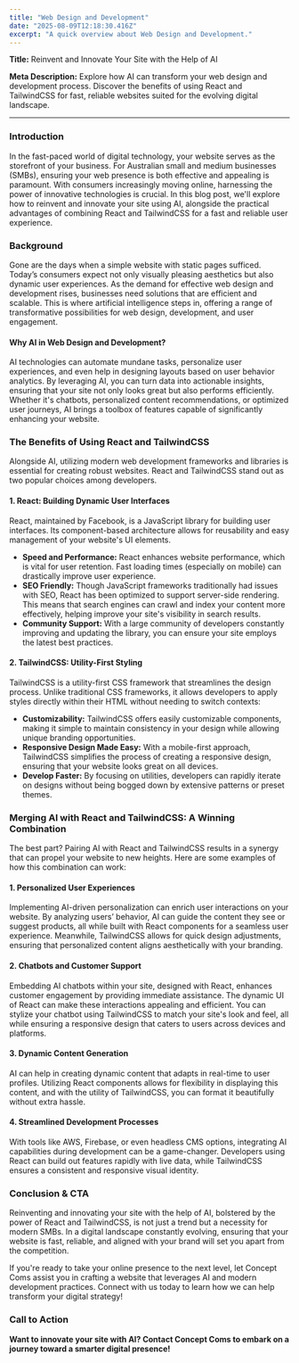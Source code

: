 ```yaml
---
title: "Web Design and Development"
date: "2025-08-09T12:18:30.416Z"
excerpt: "A quick overview about Web Design and Development."
---
```

**Title:** Reinvent and Innovate Your Site with the Help of AI

**Meta Description:** Explore how AI can transform your web design and development process. Discover the benefits of using React and TailwindCSS for fast, reliable websites suited for the evolving digital landscape.

---

### Introduction

In the fast-paced world of digital technology, your website serves as the storefront of your business. For Australian small and medium businesses (SMBs), ensuring your web presence is both effective and appealing is paramount. With consumers increasingly moving online, harnessing the power of innovative technologies is crucial. In this blog post, we'll explore how to reinvent and innovate your site using AI, alongside the practical advantages of combining React and TailwindCSS for a fast and reliable user experience.

### Background

Gone are the days when a simple website with static pages sufficed. Today’s consumers expect not only visually pleasing aesthetics but also dynamic user experiences. As the demand for effective web design and development rises, businesses need solutions that are efficient and scalable. This is where artificial intelligence steps in, offering a range of transformative possibilities for web design, development, and user engagement.

#### Why AI in Web Design and Development?

AI technologies can automate mundane tasks, personalize user experiences, and even help in designing layouts based on user behavior analytics. By leveraging AI, you can turn data into actionable insights, ensuring that your site not only looks great but also performs efficiently. Whether it's chatbots, personalized content recommendations, or optimized user journeys, AI brings a toolbox of features capable of significantly enhancing your website.

### The Benefits of Using React and TailwindCSS

Alongside AI, utilizing modern web development frameworks and libraries is essential for creating robust websites. React and TailwindCSS stand out as two popular choices among developers.

#### 1. React: Building Dynamic User Interfaces

React, maintained by Facebook, is a JavaScript library for building user interfaces. Its component-based architecture allows for reusability and easy management of your website's UI elements. 

- **Speed and Performance:** React enhances website performance, which is vital for user retention. Fast loading times (especially on mobile) can drastically improve user experience.
- **SEO Friendly:** Though JavaScript frameworks traditionally had issues with SEO, React has been optimized to support server-side rendering. This means that search engines can crawl and index your content more effectively, helping improve your site's visibility in search results.
- **Community Support:** With a large community of developers constantly improving and updating the library, you can ensure your site employs the latest best practices.

#### 2. TailwindCSS: Utility-First Styling

TailwindCSS is a utility-first CSS framework that streamlines the design process. Unlike traditional CSS frameworks, it allows developers to apply styles directly within their HTML without needing to switch contexts:

- **Customizability:** TailwindCSS offers easily customizable components, making it simple to maintain consistency in your design while allowing unique branding opportunities.
- **Responsive Design Made Easy:** With a mobile-first approach, TailwindCSS simplifies the process of creating a responsive design, ensuring that your website looks great on all devices.
- **Develop Faster:** By focusing on utilities, developers can rapidly iterate on designs without being bogged down by extensive patterns or preset themes.

### Merging AI with React and TailwindCSS: A Winning Combination

The best part? Pairing AI with React and TailwindCSS results in a synergy that can propel your website to new heights. Here are some examples of how this combination can work:

#### 1. Personalized User Experiences

Implementing AI-driven personalization can enrich user interactions on your website. By analyzing users’ behavior, AI can guide the content they see or suggest products, all while built with React components for a seamless user experience. Meanwhile, TailwindCSS allows for quick design adjustments, ensuring that personalized content aligns aesthetically with your branding.

#### 2. Chatbots and Customer Support

Embedding AI chatbots within your site, designed with React, enhances customer engagement by providing immediate assistance. The dynamic UI of React can make these interactions appealing and efficient. You can stylize your chatbot using TailwindCSS to match your site's look and feel, all while ensuring a responsive design that caters to users across devices and platforms.

#### 3. Dynamic Content Generation

AI can help in creating dynamic content that adapts in real-time to user profiles. Utilizing React components allows for flexibility in displaying this content, and with the utility of TailwindCSS, you can format it beautifully without extra hassle. 

#### 4. Streamlined Development Processes

With tools like AWS, Firebase, or even headless CMS options, integrating AI capabilities during development can be a game-changer. Developers using React can build out features rapidly with live data, while TailwindCSS ensures a consistent and responsive visual identity.

### Conclusion & CTA

Reinventing and innovating your site with the help of AI, bolstered by the power of React and TailwindCSS, is not just a trend but a necessity for modern SMBs. In a digital landscape constantly evolving, ensuring that your website is fast, reliable, and aligned with your brand will set you apart from the competition. 

If you're ready to take your online presence to the next level, let Concept Coms assist you in crafting a website that leverages AI and modern development practices. Connect with us today to learn how we can help transform your digital strategy!

### Call to Action

**Want to innovate your site with AI? Contact Concept Coms to embark on a journey toward a smarter digital presence!**